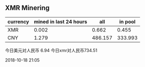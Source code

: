 ## XMR Minering

|currency|mined in last 24 hours|all|in pool|
|---|---|---|---|
|XMR|0.002|0.662|0.455|
|CNY|1.279|486.157|333.993|

今日美元对人民币 6.94	今日xmr对人民币734.51


2018-10-18 21:05